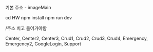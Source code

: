 기본 주소 - imageMain

cd HW
npm install
npm run dev

/주소 치고 들어가야함

Center, Center2, Center3, Crud1, Crud2, Crud3, Crud4, Emergency, Emergency2, GoogleLogin,
Support
